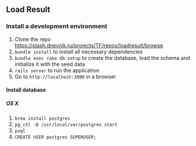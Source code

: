 ## Load Result

### Install a development environment

1. Clone the repo https://stash.dnevnik.ru/projects/TF/repos/loadresult/browse
2. `bundle install` to install all necessary dependencies
3. `bundle exec rake db:setup` to create the database, load the schema and initialize it with the seed data
5. `rails server` to run the application
6. Go to `http://localhost:3000` in a browser

#### Install database

##### OS X

1. `brew install postgres`
2. `pg_ctl -D /usr/local/var/postgres start`
3. `psql`
4. `CREATE USER postgres SUPERUSER;`